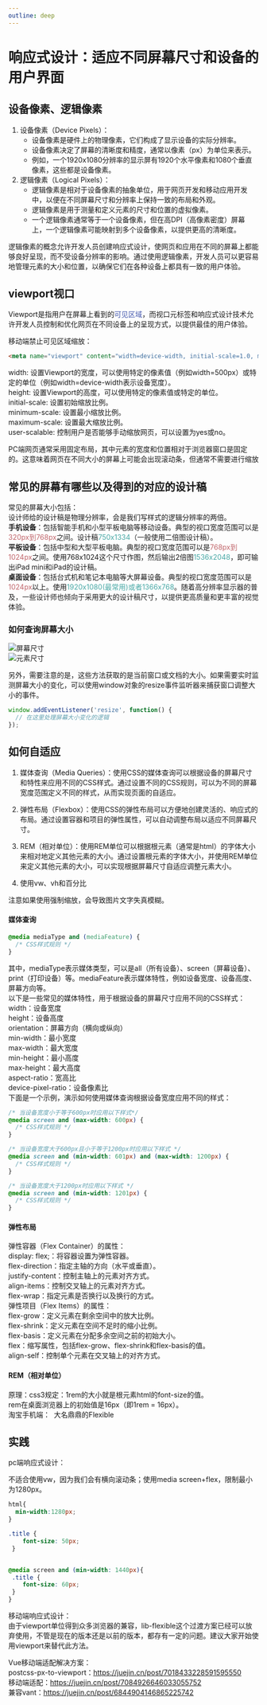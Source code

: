 ```yaml
---
outline: deep
---
```


# 响应式设计：适应不同屏幕尺寸和设备的用户界面

## 设备像素、逻辑像素

1. 设备像素（Device Pixels）：  
   - 设备像素是硬件上的物理像素，它们构成了显示设备的实际分辨率。
   - 设备像素决定了屏幕的清晰度和精度，通常以像素（px）为单位来表示。
   - 例如，一个1920x1080分辨率的显示屏有1920个水平像素和1080个垂直像素，这些都是设备像素。
2. 逻辑像素（Logical Pixels）：  
   - 逻辑像素是相对于设备像素的抽象单位，用于网页开发和移动应用开发中，以便在不同屏幕尺寸和分辨率上保持一致的布局和外观。
   - 逻辑像素是用于测量和定义元素的尺寸和位置的虚拟像素。
   - 一个逻辑像素通常等于一个设备像素，但在高DPI（高像素密度）屏幕上，一个逻辑像素可能映射到多个设备像素，以提供更高的清晰度。

逻辑像素的概念允许开发人员创建响应式设计，使网页和应用在不同的屏幕上都能够良好呈现，而不受设备分辨率的影响。通过使用逻辑像素，开发人员可以更容易地管理元素的大小和位置，以确保它们在各种设备上都具有一致的用户体验。



## viewport视口

Viewport是指用户在屏幕上看到的<font color=#4357AD>可见区域</font>，而视口元标签和响应式设计技术允许开发人员控制和优化网页在不同设备上的呈现方式，以提供最佳的用户体验。  

移动端禁止可见区域缩放：  

```html
<meta name="viewport" content="width=device-width, initial-scale=1.0, maximum-scale=1.0, user-scalable=no">
```

width: 设置Viewport的宽度，可以使用特定的像素值（例如width=500px）或特定的单位（例如width=device-width表示设备宽度）。  
height: 设置Viewport的高度，可以使用特定的像素值或特定的单位。   
initial-scale: 设置初始缩放比例。  
minimum-scale: 设置最小缩放比例。  
maximum-scale: 设置最大缩放比例。  
user-scalable: 控制用户是否能够手动缩放网页，可以设置为yes或no。  

PC端网页通常采用固定布局，其中元素的宽度和位置相对于浏览器窗口是固定的。这意味着网页在不同大小的屏幕上可能会出现滚动条，但通常不需要进行缩放  

  

## 常见的屏幕有哪些以及得到的对应的设计稿

常见的屏幕大小包括：  
设计师给的设计稿是物理分辨率，会是我们写样式的逻辑分辨率的两倍。  
**手机设备**：包括智能手机和小型平板电脑等移动设备。典型的视口宽度范围可以是<font color=#C1666B>320px到768px</font>之间。设计稿<font color=#48A9A6>750x1334</font>（一般使用二倍图设计稿）。  
**平板设备**：包括中型和大型平板电脑。典型的视口宽度范围可以是<font color=#C1666B>768px到1024px</font>之间。使用768x1024这个尺寸作图，然后输出2倍图<font color=#48A9A6>1536x2048</font>，即可输出iPad mini和iPad的设计稿。  
**桌面设备**：包括台式机和笔记本电脑等大屏幕设备。典型的视口宽度范围可以是<font color=#C1666B>1024px</font>以上。使用<font color=#48A9A6>1920x1080(最常用)或者1366x768</font>。随着高分辨率显示器的普及，一些设计师也倾向于采用更大的设计稿尺寸，以提供更高质量和更丰富的视觉体验。  



### 如何查询屏幕大小

![屏幕尺寸](./images/屏幕尺寸.png)  
![元素尺寸](./images/元素尺寸.png)

另外，需要注意的是，这些方法获取的是当前窗口或文档的大小。如果需要实时监测屏幕大小的变化，可以使用window对象的resize事件监听器来捕获窗口调整大小的事件。  
```js
window.addEventListener('resize', function() {
  // 在这里处理屏幕大小变化的逻辑
});
```


## 如何自适应

1. 媒体查询（Media Queries）：使用CSS的媒体查询可以根据设备的屏幕尺寸和特性来应用不同的CSS样式。通过设置不同的CSS规则，可以为不同的屏幕宽度范围定义不同的样式，从而实现页面的自适应。  

2. 弹性布局（Flexbox）：使用CSS的弹性布局可以方便地创建灵活的、响应式的布局。通过设置容器和项目的弹性属性，可以自动调整布局以适应不同屏幕尺寸。  

3. REM（相对单位）：使用REM单位可以根据根元素（通常是html）的字体大小来相对地定义其他元素的大小。通过设置根元素的字体大小，并使用REM单位来定义其他元素的大小，可以实现根据屏幕尺寸自适应调整元素大小。  

4. 使用vw、vh和百分比  

注意如果使用强制缩放，会导致图片文字失真模糊。  

#### 媒体查询

```css
@media mediaType and (mediaFeature) {
  /* CSS样式规则 */
}
```

其中，mediaType表示媒体类型，可以是all（所有设备）、screen（屏幕设备）、print（打印设备）等。mediaFeature表示媒体特性，例如设备宽度、设备高度、屏幕方向等。  
以下是一些常见的媒体特性，用于根据设备的屏幕尺寸应用不同的CSS样式：  
width：设备宽度  
height：设备高度  
orientation：屏幕方向（横向或纵向）  
min-width：最小宽度  
max-width：最大宽度  
min-height：最小高度  
max-height：最大高度  
aspect-ratio：宽高比  
device-pixel-ratio：设备像素比  
下面是一个示例，演示如何使用媒体查询根据设备宽度应用不同的样式：  

```css
/* 当设备宽度小于等于600px时应用以下样式*/
@media screen and (max-width: 600px) {
  /* CSS样式规则 */
}

/* 当设备宽度大于600px且小于等于1200px时应用以下样式 */
@media screen and (min-width: 601px) and (max-width: 1200px) {
  /* CSS样式规则 */
}

/* 当设备宽度大于1200px时应用以下样式 */
@media screen and (min-width: 1201px) {
  /* CSS样式规则 */
}
```



#### 弹性布局

弹性容器（Flex Container）的属性：  
display: flex;：将容器设置为弹性容器。  
flex-direction：指定主轴的方向（水平或垂直）。  
justify-content：控制主轴上的元素对齐方式。  
align-items：控制交叉轴上的元素对齐方式。  
flex-wrap：指定元素是否换行以及换行的方式。  
弹性项目（Flex Items）的属性：  
flex-grow：定义元素在剩余空间中的放大比例。  
flex-shrink：定义元素在空间不足时的缩小比例。  
flex-basis：定义元素在分配多余空间之前的初始大小。  
flex：缩写属性，包括flex-grow、flex-shrink和flex-basis的值。  
align-self：控制单个元素在交叉轴上的对齐方式。  



#### REM（相对单位）

原理：css3规定：1rem的大小就是根元素html的font-size的值。  
rem在桌面浏览器上的初始值是16px（即1rem = 16px）。  
淘宝手机端：  大名鼎鼎的Flexible  



## 实践

pc端响应式设计：  

不适合使用vw，因为我们会有横向滚动条；使用media screen+flex，限制最小为1280px。   

```css
html{
  min-width:1280px;
}

.title {
    font-size: 50px;
 } 


@media screen and (min-width: 1440px){
 .title {
    font-size: 60px;
 }  
}

```



移动端响应式设计：   
由于viewport单位得到众多浏览器的兼容，lib-flexible这个过渡方案已经可以放弃使用，不管是现在的版本还是以前的版本，都存有一定的问题。建议大家开始使用viewport来替代此方法。  

Vue移动端适配解决方案：  
postcss-px-to-viewport：https://juejin.cn/post/7018433228591595550  
移动端适配：https://juejin.cn/post/7084926646033055752  
兼容vant：https://juejin.cn/post/6844904146865225742

